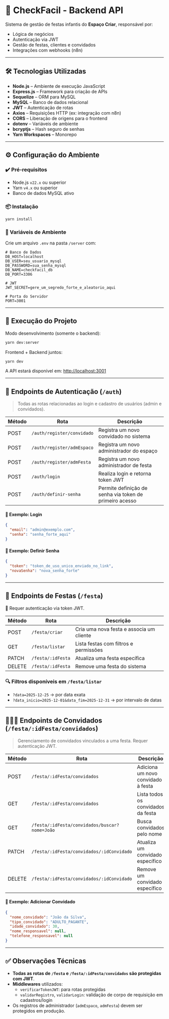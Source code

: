 # 🎉 CheckFacil - Backend API

Sistema de gestão de festas infantis do **Espaço Criar**, responsável por:
- Lógica de negócios
- Autenticação via JWT
- Gestão de festas, clientes e convidados
- Integrações com webhooks (n8n)

---

## 🛠️ Tecnologias Utilizadas

- **Node.js** – Ambiente de execução JavaScript
- **Express.js** – Framework para criação de APIs
- **Sequelize** – ORM para MySQL
- **MySQL** – Banco de dados relacional
- **JWT** – Autenticação de rotas
- **Axios** – Requisições HTTP (ex: integração com n8n)
- **CORS** – Liberação de origens para o frontend
- **dotenv** – Variáveis de ambiente
- **bcryptjs** – Hash seguro de senhas
- **Yarn Workspaces** – Monorepo

---

## ⚙️ Configuração do Ambiente

### ✔️ Pré-requisitos

- Node.js `v22.x` ou superior  
- Yarn `v4.x` ou superior  
- Banco de dados MySQL ativo  

### 📦 Instalação

```bash
yarn install
```

### 🔐 Variáveis de Ambiente

Crie um arquivo `.env` na pasta `/server` com:

```env
# Banco de Dados
DB_HOST=localhost
DB_USER=seu_usuario_mysql
DB_PASSWORD=sua_senha_mysql
DB_NAME=checkfacil_db
DB_PORT=3306

# JWT
JWT_SECRET=gere_um_segredo_forte_e_aleatorio_aqui

# Porta do Servidor
PORT=3001
```

---

## 🚀 Execução do Projeto

Modo desenvolvimento (somente o backend):

```bash
yarn dev:server
```

Frontend + Backend juntos:

```bash
yarn dev
```

A API estará disponível em: [http://localhost:3001](http://localhost:3001)

---

## 🔐 Endpoints de Autenticação (`/auth`)

> Todas as rotas relacionadas ao login e cadastro de usuários (admin e convidados).

| Método | Rota                          | Descrição                                                |
|--------|-------------------------------|----------------------------------------------------------|
| POST   | `/auth/register/convidado`    | Registra um novo convidado no sistema                    |
| POST   | `/auth/register/admEspaco`    | Registra um novo administrador do espaço                 |
| POST   | `/auth/register/admFesta`     | Registra um novo administrador de festa                  |
| POST   | `/auth/login`                 | Realiza login e retorna token JWT                        |
| POST   | `/auth/definir-senha`         | Permite definição de senha via token de primeiro acesso  |

#### 🔸 Exemplo: Login

```json
{
  "email": "admin@exemplo.com",
  "senha": "senha_forte_aqui"
}
```

#### 🔸 Exemplo: Definir Senha

```json
{
  "token": "token_de_uso_unico_enviado_no_link",
  "novaSenha": "nova_senha_forte"
}
```

---

## 🎉 Endpoints de Festas (`/festa`)

🔐 Requer autenticação via token JWT.

| Método | Rota               | Descrição                                      |
|--------|--------------------|-----------------------------------------------|
| POST   | `/festa/criar`     | Cria uma nova festa e associa um cliente      |
| GET    | `/festa/listar`    | Lista festas com filtros e permissões         |
| PATCH  | `/festa/:idFesta`  | Atualiza uma festa específica                 |
| DELETE | `/festa/:idFesta`  | Remove uma festa do sistema                   |

### 🔍 Filtros disponíveis em `/festa/listar`

- `?data=2025-12-25` → por data exata  
- `?data_inicio=2025-12-01&data_fim=2025-12-31` → por intervalo de datas  

---

## 🧑‍🤝‍🧑 Endpoints de Convidados (`/festa/:idFesta/convidados`)

> Gerenciamento de convidados vinculados a uma festa. Requer autenticação JWT.

| Método | Rota                                                                 | Descrição                            |
|--------|----------------------------------------------------------------------|--------------------------------------|
| POST   | `/festa/:idFesta/convidados`                                         | Adiciona um novo convidado à festa   |
| GET    | `/festa/:idFesta/convidados`                                         | Lista todos os convidados da festa   |
| GET    | `/festa/:idFesta/convidados/buscar?nome=João`                        | Busca convidados pelo nome           |
| PATCH  | `/festa/:idFesta/convidados/:idConvidado`                            | Atualiza um convidado específico     |
| DELETE | `/festa/:idFesta/convidados/:idConvidado`                            | Remove um convidado específico       |

#### 🔸 Exemplo: Adicionar Convidado

```json
{
  "nome_convidado": "João da Silva",
  "tipo_convidado": "ADULTO_PAGANTE",
  "idade_convidado": 30,
  "nome_responsavel": null,
  "telefone_responsavel": null
}
```

---

## ✅ Observações Técnicas

- **Todas as rotas de `/festa` e `/festa/:idFesta/convidados` são protegidas com JWT**.
- **Middlewares** utilizados:
  - `verificarTokenJWT`: para rotas protegidas
  - `validarRegistro`, `validarLogin`: validação de corpo de requisição em cadastros/login
- Os registros de administrador (`admEspaco`, `admFesta`) devem ser protegidos em produção.
